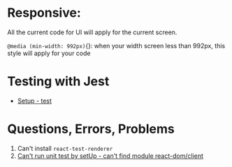# Responsive:

All the current code for UI will apply for the current screen.

`@media (min-width: 992px)`{}: when your width screen less than 992px, this style will apply for your code

# Testing with Jest

- [Setup - test](https://www.youtube.com/watch?v=3e1GHCA3GP0&t=328s&ab_channel=techsith)

# Questions, Errors, Problems

1. Can't install `react-test-renderer`
2. [Can't run unit test by setUp - can't find module react-dom/client](https://stackoverflow.com/questions/71713405/cannot-find-module-react-dom-client-from-node-modules-testing-library-react)
